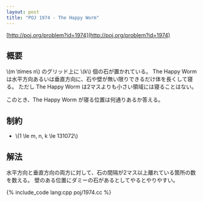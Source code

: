 ```yaml
---
layout: post
title: "POJ 1974 - The Happy Worm"
---
```

[http://poj.org/problem?id=1974](http://poj.org/problem?id=1974)

## 概要
\\(m \\times n\\) のグリッド上に \\(k\\) 個の石が置かれている。
The Happy Worm は水平方向あるいは垂直方向に、石や壁が無い限りできるだけ体を長くして寝る。
ただし The Happy Worm は2マスよりも小さい領域には寝ることはない。

このとき、The Happy Worm が寝る位置は何通りあるか答える。

## 制約
- \\(1 \\le m, n, k \\le 131072\\)

## 解法
水平方向と垂直方向の両方に対して、石の間隔が2マス以上離れている箇所の数を数える。
壁のある位置にダミーの石があるとしてやるとやりやすい。

{% include_code lang:cpp poj/1974.cc %}
